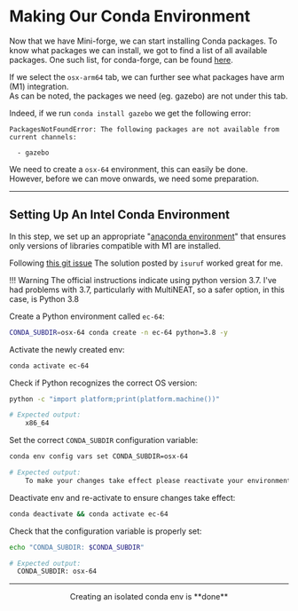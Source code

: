 # Making Our Conda Environment

Now that we have Mini-forge, we can start installing Conda packages.
To know what packages we can install, we got to find a list of all available packages.
One such list, for conda-forge, can be found
[here](https://conda.anaconda.org/conda-forge/).

If we select the `osx-arm64` tab, we can further see what packages have arm (M1) integration.<br>
As can be noted, the packages we need (eg. gazebo) are not under this tab.

Indeed, if we run `conda install gazebo`
we get the following error:

```
PackagesNotFoundError: The following packages are not available from current channels:

  - gazebo
```

We need to create a `osx-64` environment,
this can easily be done. <br>
However, before we can move onwards, we need some preparation.

<!-- ## Getting The `requirements.txt`

In the later steps of [Revolve installation](revolve.md),
we are asked to make a virtual env, using a given `requirements.txt`.

Ideally, the env we are about to create would be sufficient,
therefore we go to the main folder, and we find the file `requirements.txt`.

 -->

---

## Setting Up An Intel Conda Environment

In this step, we set up an appropriate "[anaconda environment](https://docs.conda.io/projects/conda/en/latest/user-guide/tasks/manage-environments.html)" that ensures only versions of libraries compatible with M1 are installed.

Following [this git issue](https://github.com/conda-forge/miniforge/issues/165#issuecomment-860233092)
The solution posted by `isuruf` worked great for me.

!!! Warning
    The official instructions indicate using python version 3.7.
    I've had problems with 3.7, particularly with MultiNEAT,
    so a safer option, in this case, is Python 3.8

Create a Python environment called `ec-64`:
```bash
CONDA_SUBDIR=osx-64 conda create -n ec-64 python=3.8 -y
```

Activate the newly created env:
```bash
conda activate ec-64
```

Check  if Python recognizes the correct OS version:
```bash
python -c "import platform;print(platform.machine())"
```

```bash
# Expected output:
    x86_64
```

Set the correct `CONDA_SUBDIR` configuration variable:
```bash
conda env config vars set CONDA_SUBDIR=osx-64
```

```bash
# Expected output:
    To make your changes take effect please reactivate your environment
```

Deactivate env and re-activate to ensure changes take effect:
```bash
conda deactivate && conda activate ec-64
```

Check that the configuration variable is properly set:
```bash
echo "CONDA_SUBDIR: $CONDA_SUBDIR"
```

```bash
# Expected output:
  CONDA_SUBDIR: osx-64
```

---


<center>
  Creating an isolated conda env is **done**
</center>

